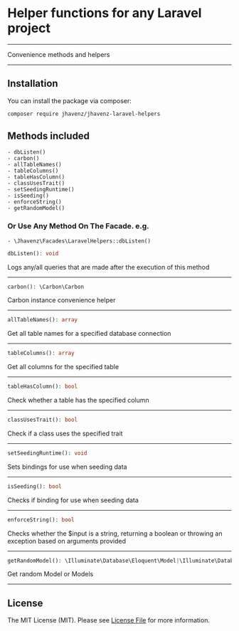 # Helper functions for any Laravel project

---

Convenience methods and helpers

---


## Installation

You can install the package via composer:

```bash
composer require jhavenz/jhavenz-laravel-helpers
```

## Methods included
    - dbListen()
    - carbon()
    - allTableNames()
    - tableColumns()
    - tableHasColumn()
    - classUsesTrait()
    - setSeedingRuntime()
    - isSeeding()
    - enforceString()
    - getRandomModel()

### Or Use Any Method On The Facade. e.g.
    - \Jhavenz\Facades\LaravelHelpers::dbListen()


```php
dbListen(): void
```
Logs any/all queries that are made after the execution of this method

---
```php
carbon(): \Carbon\Carbon
```
Carbon instance convenience helper

---

```php
allTableNames(): array
```
Get all table names for a specified database connection

---

```php
tableColumns(): array
```
Get all columns for the specified table

---

```php
tableHasColumn(): bool
```
Check whether a table has the specified column

---

```php
classUsesTrait(): bool
```
Check if a class uses the specified trait

---

```php 
setSeedingRuntime(): void
```
Sets bindings for use when seeding data

---

```php 
isSeeding(): bool
```
Checks if binding for use when seeding data

---

```php 
enforceString(): bool
```
Checks whether the $input is a string, returning a boolean or throwing an exception based on arguments provided

---

```php 
getRandomModel(): \Illuminate\Database\Eloquent\Model|\Illuminate\Database\Eloquent\Collection
```
Get random Model or Models

---

## License

The MIT License (MIT). Please see [License File](LICENSE.md) for more information.
